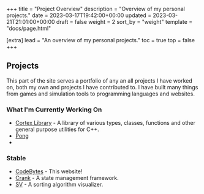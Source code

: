 +++
title = "Project Overview"
description = "Overview of my personal projects."
date = 2023-03-17T19:42:00+00:00
updated = 2023-03-21T21:01:00+00:00
draft = false
weight = 2
sort_by = "weight"
template = "docs/page.html"

[extra]
lead = "An overview of my personal projects."
toc = true
top = false
+++

## Projects

This part of the site serves a portfolio of any an all projects I have worked on, both my own and projects I have contributed to. I have built many things from games and simulation tools to programming languages and websites.

### What I'm Currently Working On

- [Cortex Library](https://github.com/oraqlle/cortexlib) - A library of various types, classes, functions and other general purpose utilities for C++.
- [Pong](https://github.com/oraqlle/pong)
- 

### Stable

- [CodeBytes](https://github.com/oraqlle/codebytes) - This website!
- [Crank](https://github.com/oraqlle/crank) - A state management framework.
- [SV](https://github.com/oraqlle/sorting-visualizer) - A sorting algorithm visualizer.
